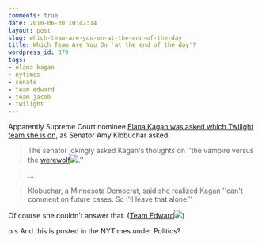 ```yaml
---
comments: true
date: 2010-06-30 10:42:14
layout: post
slug: which-team-are-you-on-at-the-end-of-the-day
title: Which Team Are You On 'at the end of the day'?
wordpress_id: 379
tags:
- elana kagan
- nytimes
- senate
- team edward
- team jacob
- twilight
---
```


Apparently Supreme Court nominee [Elana Kagan was asked which Twilight team she is on](http://www.nytimes.com/aponline/2010/06/30/us/politics/AP-US-Kagan-Twilight.html), as Senator Amy Klobuchar asked:


> 

> 
> The senator jokingly asked Kagan's thoughts on ''the vampire versus the [werewolf](http://www.amazon.com/gp/redirect.html?ie=UTF8&location=http%3A%2F%2Fwww.amazon.com%2Fs%3Fie%3DUTF8%26x%3D0%26ref_%3Dnb%5Fsb%5Fnoss%26y%3D0%26field-keywords%3Dteam%2520jacob%26url%3Dsearch-alias%253Dtoys-and-games&tag=hazujewi-20&linkCode=ur2&camp=1789&creative=390957)![](https://www.assoc-amazon.com/e/ir?t=hazujewi-20&l=ur2&o=1).''
> 
> 

> 
> ...
> 
> 

> 
> Klobuchar, a Minnesota Democrat, said she realized Kagan ''can't comment on future cases. So I'll leave that alone.''
> 
> 



Of course she couldn't answer that.  ([Team Edward](http://www.amazon.com/gp/redirect.html?ie=UTF8&location=http%3A%2F%2Fwww.amazon.com%2Fs%3Fie%3DUTF8%26x%3D0%26ref_%3Dnb%5Fsb%5Fnoss%26y%3D0%26field-keywords%3Dteam%2520edward%26url%3Dsearch-alias%253Dtoys-and-games&tag=hazujewi-20&linkCode=ur2&camp=1789&creative=390957)![](https://www.assoc-amazon.com/e/ir?t=hazujewi-20&l=ur2&o=1))

p.s And this is posted in the NYTimes under Politics?
